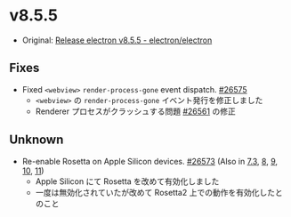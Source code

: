 # v8.5.5

- Original: [Release electron v8.5.5 - electron/electron](https://github.com/electron/electron/releases/tag/v8.5.5)

## Fixes

- Fixed `<webview>` `render-process-gone` event dispatch. [#26575](https://github.com/electron/electron/pull/26575)
  - `<webview>` の `render-process-gone` イベント発行を修正しました
  - Renderer プロセスがクラッシュする問題 [#26561](https://github.com/electron/electron/issues/26561) の修正

## Unknown

- Re-enable Rosetta on Apple Silicon devices. [#26573](https://github.com/electron/electron/pull/26573) (Also in [7.3](https://github.com/electron/electron/pull/26571), [8](https://github.com/electron/electron/pull/26573), [9](https://github.com/electron/electron/pull/26572), [10](https://github.com/electron/electron/pull/26569), [11](https://github.com/electron/electron/pull/26570))
  - Apple Silicon にて Rosetta を改めて有効化しました
  - 一度は無効化されていたが改めて Rosetta2 上での動作を有効化したとのこと

